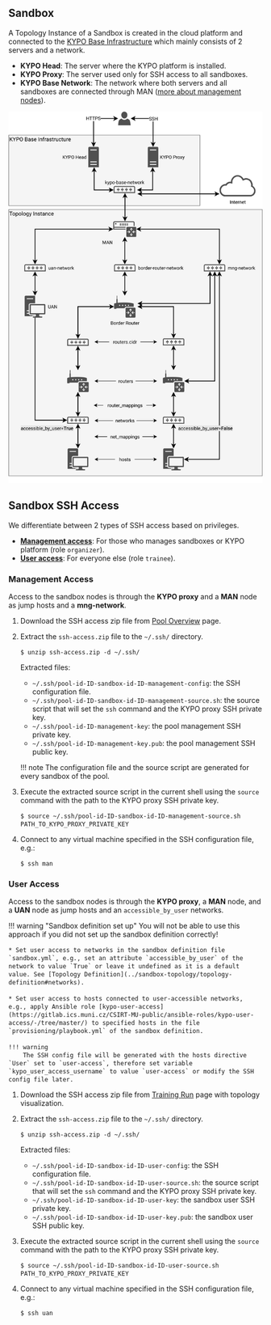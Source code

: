 ## Sandbox

A Topology Instance of a Sandbox is created in the cloud platform and connected to the [KYPO Base Infrastructure](../../../installation-guide/base-infrastructure) which mainly consists of 2 servers and a network.

* **KYPO Head**: The server where the KYPO platform is installed.
* **KYPO Proxy**: The server used only for SSH access to all sandboxes.
* **KYPO Base Network**: The network where both servers and all sandboxes are connected through MAN ([more about management nodes](../sandbox-topology/topology-instance#topology-instance-management)).

![topology-instance-blank](../../img/operation-guide/sandboxes/topology-instance-blank.png)

## Sandbox SSH Access

We differentiate between 2 types of SSH access based on privileges.

* [**Management access**](#management-access): For those who manages sandboxes or KYPO platform (role `organizer`).
* [**User access**](#user-access): For everyone else (role `trainee`).

### Management Access

Access to the sandbox nodes is through the **KYPO proxy** and a **MAN** node as jump hosts and a **mng-network**.

1. Download the SSH access zip file from [Pool Overview](../../../user-guide/sandbox-agenda/pool/#pool-overview) page.

2. Extract the `ssh-access.zip` file to the `~/.ssh/` directory.

    ```shell
    $ unzip ssh-access.zip -d ~/.ssh/
    ```

    Extracted files:

    * `~/.ssh/pool-id-ID-sandbox-id-ID-management-config`: the SSH configuration file.
    * `~/.ssh/pool-id-ID-sandbox-id-ID-management-source.sh`: the source script that will set the `ssh` command and the KYPO proxy SSH private key.
    * `~/.ssh/pool-id-ID-management-key`: the pool management SSH private key.
    * `~/.ssh/pool-id-ID-management-key.pub`: the pool management SSH public key.

    !!! note
        The configuration file and the source script are generated for every sandbox of the pool.

3. Execute the extracted source script in the current shell using the `source` command with the path to the KYPO proxy SSH private key.

    ```shell
    $ source ~/.ssh/pool-id-ID-sandbox-id-ID-management-source.sh PATH_TO_KYPO_PROXY_PRIVATE_KEY
    ```

4. Connect to any virtual machine specified in the SSH configuration file, e.g.:

    ```shell
    $ ssh man
    ```

### User Access

Access to the sandbox nodes is through the **KYPO proxy**, a **MAN** node, and a **UAN** node as jump hosts and an `accessible_by_user` networks.

!!! warning "Sandbox definition set up"
    You will not be able to use this approach if you did not set up the sandbox definition correctly!

    * Set user access to networks in the sandbox definition file `sandbox.yml`, e.g., set an attribute `accessible_by_user` of the network to value `True` or leave it undefined as it is a default value. See [Topology Definition](../sandbox-topology/topology-definition#networks).

    * Set user access to hosts connected to user-accessible networks, e.g., apply Ansible role [kypo-user-access](https://gitlab.ics.muni.cz/CSIRT-MU-public/ansible-roles/kypo-user-access/-/tree/master/) to specified hosts in the file `provisioning/playbook.yml` of the sandbox definition.

    !!! warning
        The SSH config file will be generated with the hosts directive `User` set to `user-access`, therefore set variable `kypo_user_access_username` to value `user-access` or modify the SSH config file later.

1. Download the SSH access zip file from [Training Run](../../../user-guide/training-agenda/training-run) page with topology visualization.

2. Extract the `ssh-access.zip` file to the `~/.ssh/` directory.

    ```shell
    $ unzip ssh-access.zip -d ~/.ssh/
    ```

    Extracted files:

    * `~/.ssh/pool-id-ID-sandbox-id-ID-user-config`: the SSH configuration file.
    * `~/.ssh/pool-id-ID-sandbox-id-ID-user-source.sh`: the source script that will set the `ssh` command and the KYPO proxy SSH private key.
    * `~/.ssh/pool-id-ID-sandbox-id-ID-user-key`: the sandbox user SSH private key.
    * `~/.ssh/pool-id-ID-sandbox-id-ID-user-key.pub`: the sandbox user SSH public key.

3. Execute the extracted source script in the current shell using the `source` command with the path to the KYPO proxy SSH private key.

    ```shell
    $ source ~/.ssh/pool-id-ID-sandbox-id-ID-user-source.sh PATH_TO_KYPO_PROXY_PRIVATE_KEY
    ```

4. Connect to any virtual machine specified in the SSH configuration file, e.g.:

    ```shell
    $ ssh uan
    ```
